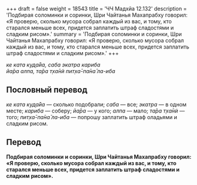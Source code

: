 +++
draft = false
weight = 18543
title = 'ЧЧ Мадхйа 12.132'
description = 'Подбирая соломинки и соринки, Шри Чайтанья Махапрабху говорил: «Я проверю, сколько мусора собрал каждый из вас, и тому, кто старался меньше всех, придется заплатить штраф сладостями и сладким рисом».'
summary = 'Подбирая соломинки и соринки, Шри Чайтанья Махапрабху говорил: «Я проверю, сколько мусора собрал каждый из вас, и тому, кто старался меньше всех, придется заплатить штраф сладостями и сладким рисом».'
+++

_ке ката куд̣а̄йа, саба экатра кариба  
йа̄ра алпа, та̄ра т̣ха̄н̃и пит̣ха̄-па̄на̄ ла-иба_

## Пословный перевод

_ке_ _ката_ _куд̣а̄йа_ — сколько подобрали; _саба_ — все; _экатра_ — в одном месте; _кариба_ — соберу; _йа̄ра_ — у кого; _алпа_ — мало; _та̄ра_ _т̣ха̄н̃и_ — того; _пит̣ха̄_\-_па̄на̄_ _ла_\-_иба_ — попрошу заплатить штраф оладьями и сладким рисом.

## Перевод

**Подбирая соломинки и соринки, Шри Чайтанья Махапрабху говорил: «Я проверю, сколько мусора собрал каждый из вас, и тому, кто старался меньше всех, придется заплатить штраф сладостями и сладким рисом».**
